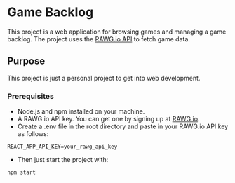 # Game Backlog
This project is a web application for browsing games and managing a game backlog. The project uses the [RAWG.io API](https://rawg.io/apidocs) to fetch game data.

## Purpose
This project is just a personal project to get into web development.

### Prerequisites
- Node.js and npm installed on your machine.
- A RAWG.io API key. You can get one by signing up at [RAWG.io](https://rawg.io/).
- Create a .env file in the root directory and paste in your RAWG.io API key as follows:
```
REACT_APP_API_KEY=your_rawg_api_key
```
- Then just start the project with:
```
npm start
```
